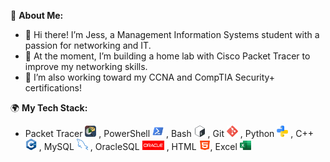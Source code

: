 💫 **About Me:**
- 👋 Hi there! I’m Jess, a Management Information Systems student with a passion for networking and IT.
- 🚀 At the moment, I’m building a home lab with Cisco Packet Tracer to improve my networking skills.
- 🌱 I’m also working toward my CCNA and CompTIA Security+ certifications!

🌍 **My Tech Stack:** 
- Packet Tracer  <img src="https://github.com/jessica-nguyen-dev/jessica-nguyen-dev/blob/main/images/Cisco-Packet-Tracer-098765.png?raw=true" width="18" height="18" /> , PowerShell  <img src="https://github.com/jessica-nguyen-dev/jessica-nguyen-dev/blob/main/images/PowerShell_5.0_icon.png?raw=true" width="18" height="18" /> , Bash  <img src="https://github.com/jessica-nguyen-dev/jessica-nguyen-dev/blob/main/images/Bash_Logo_Colored.svg.png?raw=true" width="18" height="18" /> , Git  <img src="https://github.com/jessica-nguyen-dev/jessica-nguyen-dev/blob/main/images/social.png?raw=true" width="18" height="18" /> , Python  <img src="https://github.com/jessica-nguyen-dev/jessica-nguyen-dev/blob/main/images/python.png?raw=true" width="18" height="18" /> , C++  <img src="https://github.com/jessica-nguyen-dev/jessica-nguyen-dev/blob/main/images/13841574.png?raw=true" width="18" height="18" /> , MySQL  <img src="https://github.com/jessica-nguyen-dev/jessica-nguyen-dev/blob/main/images/programing.png?raw=true" width="18" height="18" /> , OracleSQL   <img src="https://github.com/jessica-nguyen-dev/jessica-nguyen-dev/blob/main/images/Font-Oracle-Logo.png?raw=true" width="35" height="15" /> , HTML  <img src="https://github.com/jessica-nguyen-dev/jessica-nguyen-dev/blob/main/images/html-5.png?raw=true" width="18" height="15" />,  Excel  <img src="https://github.com/jessica-nguyen-dev/jessica-nguyen-dev/blob/main/images/microsoft-excel-icon-logo-symbol-free-png%20(1).png?raw=true" width="18" height="15" />
